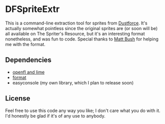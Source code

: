 # DFSpriteExtr
This is a command-line extraction tool for sprites from [Dustforce](http://dustforce.com/). It's actually somewhat pointless since the original sprites are (or soon will be) all available on The Spriter's Resource, but it's an interesting format nonetheless, and was fun to code. Special thanks to [Matt Bush](https://twitter.com/m4ttbush) for helping me with the format.

## Dependencies
- [openfl and lime](http://www.openfl.org/)
- [format](https://github.com/HaxeFoundation/format)
- easyconsole (my own library, which I plan to release soon)

## License
Feel free to use this code any way you like; I don't care what you do with it. I'd honestly be glad if it's of any use to anybody.
